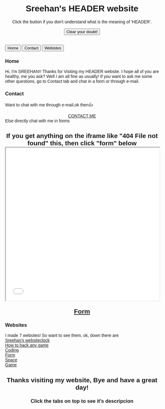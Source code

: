 <html>
<head>
<meta name="viewport" content="width=device-width, initial-scale=1">
<style>
body {font-family: Arial;}

/* Style the tab */
.tab {
  overflow: hidden;
  border: 1px solid #ccc;
  background-color: #f1f1f1;
}

/* Style the buttons inside the tab */
.tab button {
  background-color: inherit;
  float: left;
  border: none;
  outline: none;
  cursor: pointer;
  padding: 14px 16px;
  transition: 0.3s;
  font-size: 17px;
}

/* Change background color of buttons on hover */
.tab button:hover {
  background-color: #ddd;
}

/* Create an active/current tablink class */
.tab button.active {
  background-color: #ccc;
}

/* Style the tab content */
.tabcontent {
  display: none;
  padding: 6px 12px;
  border: 1px solid #ccc;
  border-top: none;
}
</style>
</head>
<body>

<h1 align="center"> Sreehan's HEADER website </h1>
<center> <script>
  function myFunction() {
    document.getElementById("demo").innerHTML = "The word 'HEADER' means headquarter and + website which is equal to headquarter website. This means that this website is my headquarter website. got it?";
  }
  </script>
<p id="demo">Click the button if you don't understand what is the meaning of 'HEADER'.</p>
<button type="button" onclick="myFunction()">Clear your doubt!</button> </center>
<br>
<br>

<div class="tab">
  <button class="tablinks" onclick="openCity(event, 'Home')">Home</button>
  <button class="tablinks" onclick="openCity(event, 'Contact')">Contact</button>
  <button class="tablinks" onclick="openCity(event, 'Websites')">Webistes</button>
</div>

<div id="Home" class="tabcontent">
  <h3>Home</h3>
  <p>Hi, I'm SREEHAN!! Thanks for Visiting my HEADER website.
     I hope all of you are healthy, me you ask? Well I am all fine as usually! If you want to ask me some other questions, go to Contact tab and chat in a form or through e-mail. </p>
</div>

<div id="Contact" class="tabcontent">
  <h3>Contact</h3>
  <p>Want to chat with me through e-mail,ok then👍</p> 
  <center> <a class="btn" href="mailto:asreehan@outlook.com">CONTACT ME</a> </center>
  Else directly chat with me in forms
  <h2> <center> If you get anything on the iframe like "404 File not found" this, then click "form" below
<iframe src="demo_iframe.htm" name="iframe_a" height="500px" width="100%" title="Iframe Example"></iframe>

<p><a href="https://sreehanadgopula.github.io/Form/" target="iframe_a">Form</a></p>
</div>

<div id="Websites" class="tabcontent">
  <h3>Websites</h3>
  <p>I made 7 websites! So want to see them, ok, down there are<br>
  <a class="btn" href="https://sreehanadgopula.github.io/Sreehan-s-website/">Sreehan's website</a><a class="btn" href="https://sreehanadgopula.github.io/clock/">clock </a><br> <a class="btn" href="https://sreehanadgopula.github.io/How-to-hack-any-game/">How to hack any game</a><br>
  <a class="btn" href="https://sreehanadgopula.github.io/Coding/" >Coding </a><br>
  <a class="btn" href="https://sreehanadgopula.github.io/Form/">Form </a><br>
  <a class="btn" href="https://sreehanadgopula.github.io/SPACE/">Space </a><br>
  <a class="btn" href="https://sreehanadgopula.github.io/Game/">Game </a><br>
  <h2 align="center"> Thanks visiting my website, Bye and have a great day! </h2> 
</div>
<h3> <center> Click the tabs on top to see it's descripcion </center> </h3>

<script>
function openCity(evt, cityName) {
  var i, tabcontent, tablinks;
  tabcontent = document.getElementsByClassName("tabcontent");
  for (i = 0; i < tabcontent.length; i++) {
    tabcontent[i].style.display = "none";
  }
  tablinks = document.getElementsByClassName("tablinks");
  for (i = 0; i < tablinks.length; i++) {
    tablinks[i].className = tablinks[i].className.replace(" active", "");
  }
  document.getElementById(cityName).style.display = "block";
  evt.currentTarget.className += " active";
}
</script>
   

